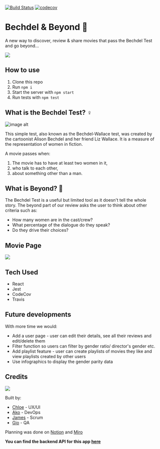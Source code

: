 [![Build Status](https://travis-ci.com/fac19/Bechdel-Beyond.svg?branch=master)](https://travis-ci.com/fac19/Bechdel-Beyond) [![codecov](https://codecov.io/gh/fac19/Bechdel-Beyond/branch/master/graph/badge.svg)](https://codecov.io/gh/fac19/Bechdel-Beyond)

# Bechdel & Beyond :movie_camera: 
A new way to discover, review & share movies that pass the Bechdel Test and go beyond...

![](https://i.imgur.com/AoH51TY.png)

## How to use

1. Clone this repo
2. Run `npm i`
3. Start the server with `npm start`
4. Run tests with `npm test`


## What is the Bechdel Test? :female_sign: 

![image alt](https://media.giphy.com/media/J2n6TpRkDnBmYJeSG5/giphy.gif)

This simple test, also known as the Bechdel-Wallace test, was created by the cartoonist Alison Bechdel and her friend Liz Wallace. It is a measure of the representation of women in fiction. 

A movie passes when:
1. The movie has to have at least two women in it,
1. who talk to each other,
1. about something other than a man.



## What is Beyond? :rocket: 

The Bechdel Test is a useful but limited tool as it doesn't tell the whole story. The beyond part of our review asks the user to think about other criteria such as:


* How many women are in the cast/crew?
* What percentage of the dialogue do they speak?
* Do they drive their choices?


## Movie Page

![](https://i.imgur.com/550mCUF.png)


## Tech Used
- React
- Jest
- CodeCov
- Travis


## Future developments

With more time we would: 

- Add a user page - user can edit their details, see all their reviews and edit/delete them
- Filter function so users can filter by gender ratio/ director's gender etc.
- Add playlist feature - user can create playlists of movies they like and view playlists created by other users
- Use infographics to display the gender parity data


## Credits

![](https://media.giphy.com/media/xUNemGKfpKwssvKdIA/giphy.gif)

Built by:
- [Chloe](https://github.com/chloeh24) - UX/UI
- [Ako](https://github.com/akomiqaia) - DevOps
- [James](https://github.com/jamesj-0) - Scrum
- [Gio](https://github.com/glrta) - QA

Planning was done on [Notion](https://www.notion.so/Bechdel-and-beyond-fcacd0381bb04b5089cdb0062609fdba) and [Miro](https://miro.com/app/board/o9J_ks1wjnI=/)

**You can find the backend API for this app [here](https://github.com/fac19/Bechdel-Beyond-backend)**
